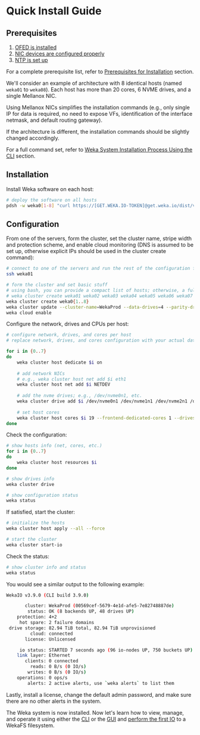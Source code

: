 # Quick Install Guide

## Prerequisites

1. [OFED is installed](../install/bare-metal/setting-up-the-hosts/#mellanox-ofed-installation)
2. [NIC devices are configured properly](../install/bare-metal/setting-up-the-hosts/#network-configuration)
3. [NTP is set up](../install/bare-metal/setting-up-the-hosts/#clock-synchronization)

For a complete prerequisite list, refer to [Prerequisites for Installation](../install/bare-metal/prerequisites-for-installation-of-weka-dedicated-hosts.md) section. 

We'll consider an example of architecture with 8 identical hosts \(named `weka01` to `weka08`\). Each host has more than 20 cores, 6 NVME drives, and a single Mellanox NIC. 

Using Mellanox NICs simplifies the installation commands \(e.g., only single IP for data is required, no need to expose VFs, identification of the interface netmask, and default routing gateway\). 

If the architecture is different, the installation commands should be slightly changed accordingly.

For a full command set, refer to [Weka System Installation Process Using the CLI](../install/bare-metal/using-cli.md) section.

## Installation

Install Weka software on each host:

```bash
# deploy the software on all hosts
pdsh -w weka0[1-8] "curl https://[GET.WEKA.IO-TOKEN]@get.weka.io/dist/v1/install/3.8.0/3.8.0 | sudo sh"

```

## Configuration

From one of the servers, form the cluster, set the cluster name, stripe width and protection scheme, and enable cloud monitoring \(DNS is assumed to be set up, otherwise explicit IPs should be used in the cluster create command\):

```bash
# connect to one of the servers and run the rest of the configuration from there
ssh weka01

# form the cluster and set basic stuff
# using bash, you can provide a compact list of hosts; otherwise, a full list of all hosts should be supplied
# weka cluster create weka01 weka02 weka03 weka04 weka05 weka06 weka07 weka08
weka cluster create weka0{1..8}
weka cluster update --cluster-name=WekaProd --data-drives=4 --parity-drives=2
weka cloud enable

```

Configure the network, drives and CPUs per host:

```bash
# configure network, drives, and cores per host
# replace network, drives, and cores configuration with your actual data

for i in {0..7}
do
    weka cluster host dedicate $i on
    
    # add network NICs
    # e.g., weka cluster host net add $i eth1
    weka cluster host net add $i NETDEV
    
    # add the nvme drives; e.g., /dev/nvme0n1, etc.
    weka cluster drive add $i /dev/nvme0n1 /dev/nvme1n1 /dev/nvme2n1 /dev/nvme3n1 /dev/nvme4n1 /dev/nvme5n1
    
    # set host cores
    weka cluster host cores $i 19 --frontend-dedicated-cores 1 --drives-dedicated-cores 6
done

```

Check the  configuration:

```bash
# show hosts info (net, cores, etc.)
for i in {0..7}
do
    weka cluster host resources $i
done

# show drives info
weka cluster drive

# show configuration status
weka status

```

If satisfied, start the cluster:

```bash
# initialize the hosts
weka cluster host apply --all --force

# start the cluster
weka cluster start-io

```

Check the status:

```bash
# show cluster info and status
weka status

```

You would see a similar output to the following example:

```bash
WekaIO v3.9.0 (CLI build 3.9.0)

       cluster: WekaProd (00569cef-5679-4e1d-afe5-7e82748887de)
        status: OK (8 backends UP, 48 drives UP)
    protection: 4+2
     hot spare: 2 failure domains
 drive storage: 82.94 TiB total, 82.94 TiB unprovisioned
         cloud: connected
       license: Unlicensed

     io status: STARTED 7 seconds ago (96 io-nodes UP, 750 buckets UP)
    link layer: Ethernet
       clients: 0 connected
         reads: 0 B/s (0 IO/s)
        writes: 0 B/s (0 IO/s)
    operations: 0 ops/s
        alerts: 2 active alerts, use `weka alerts` to list them

```

Lastly, install a license, change the default admin password, and make sure there are no other alerts in the system.

The Weka system is now installed. Now let's learn how to view, manage, and operate it using either the [CLI](managing-wekaio-system.md#cli) or the [GUI](managing-wekaio-system.md#gui) and [perform the first IO](performing-the-first-io.md) to a WekaFS filesystem.

